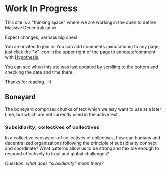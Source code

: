 # Work In Progress

This site is a "thinking space" where we are working in the open to define Massive Decentralization.

Expect changes, perhaps big ones!

You are invited to join in.  You can add comments (annotations) to any page; just click the "**<**" icon in the upper right of the page to annotate/comment with [Hypothesis](https://hypothes.is/).

You can see when this site was last updated by scrolling to the bottom and checking the date and time there.

Thanks for reading. :-)

## Boneyard

The boneyard comprises chunks of text which we may want to use at a later time, but which are not currently used in the active text.

### Subsidiarity; collectives of collectives

In a collective ecosystem of collectives of collectives, how can humans and decentralized organizations following the principle of subsidiarity connect and coordinate?  What patterns allow us to be strong and flexible enough to respond effectively to local and global challenges?

_Question: what does "subsidiarity" mean there?_